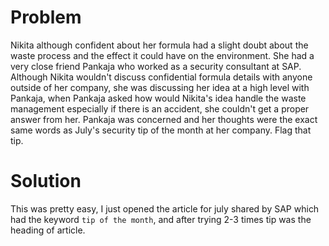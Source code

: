 # Problem
Nikita although confident about her formula had a slight doubt about the waste process and the effect it could have on the environment. She had a very close friend Pankaja who worked as a security consultant at SAP. Although Nikita wouldn't discuss confidential formula details with anyone outside of her company, she was discussing her idea at a high level with Pankaja, when Pankaja asked how would Nikita's idea handle the waste management especially if there is an accident, she couldn't get a proper answer from her. Pankaja was concerned and her thoughts were the exact same words as July's security tip of the month at her company. Flag that tip.

# Solution
This was pretty easy, I just opened the article for july shared by SAP which had the keyword `tip of the month`, and after trying 2-3 times tip was the heading of article.